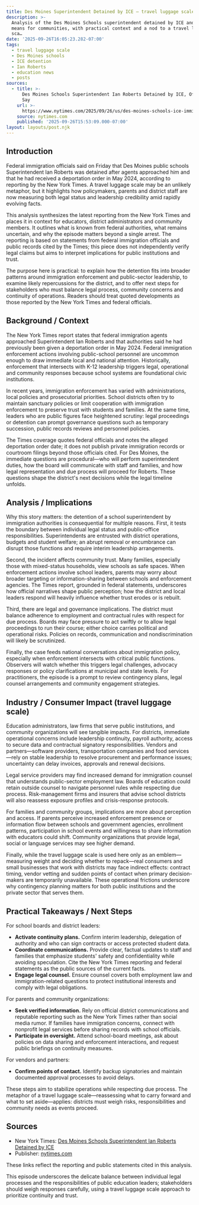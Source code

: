 ```yaml
---
title: Des Moines Superintendent Detained by ICE — travel luggage scale Angle
description: >-
  Analysis of the Des Moines Schools superintendent detained by ICE and what it
  means for communities, with practical context and a nod to a travel luggage
  sca…
date: '2025-09-26T16:05:23.282-07:00'
tags:
  - travel luggage scale
  - Des Moines schools
  - ICE detention
  - Ian Roberts
  - education news
  - posts
sources:
  - title: >-
      Des Moines Schools Superintendent Ian Roberts Detained by ICE, Officials
      Say
    url: >-
      https://www.nytimes.com/2025/09/26/us/des-moines-schools-ice-immigration.html
    source: nytimes.com
    published: '2025-09-26T15:53:09.000-07:00'
layout: layouts/post.njk
---
```


## Introduction

Federal immigration officials said on Friday that Des Moines public schools Superintendent Ian Roberts was detained after agents approached him and that he had received a deportation order in May 2024, according to reporting by the New York Times. A travel luggage scale may be an unlikely metaphor, but it highlights how policymakers, parents and district staff are now measuring both legal status and leadership credibility amid rapidly evolving facts.

This analysis synthesizes the latest reporting from the New York Times and places it in context for educators, district administrators and community members. It outlines what is known from federal authorities, what remains uncertain, and why the episode matters beyond a single arrest. The reporting is based on statements from federal immigration officials and public records cited by the Times; this piece does not independently verify legal claims but aims to interpret implications for public institutions and trust.

The purpose here is practical: to explain how the detention fits into broader patterns around immigration enforcement and public-sector leadership, to examine likely repercussions for the district, and to offer next steps for stakeholders who must balance legal process, community concerns and continuity of operations. Readers should treat quoted developments as those reported by the New York Times and federal officials.

## Background / Context

The New York Times report states that federal immigration agents approached Superintendent Ian Roberts and that authorities said he had previously been given a deportation order in May 2024. Federal immigration enforcement actions involving public-school personnel are uncommon enough to draw immediate local and national attention. Historically, enforcement that intersects with K-12 leadership triggers legal, operational and community responses because school systems are foundational civic institutions.

In recent years, immigration enforcement has varied with administrations, local policies and prosecutorial priorities. School districts often try to maintain sanctuary policies or limit cooperation with immigration enforcement to preserve trust with students and families. At the same time, leaders who are public figures face heightened scrutiny: legal proceedings or detention can prompt governance questions such as temporary succession, public records reviews and personnel policies.

The Times coverage quotes federal officials and notes the alleged deportation order date; it does not publish private immigration records or courtroom filings beyond those officials cited. For Des Moines, the immediate questions are procedural—who will perform superintendent duties, how the board will communicate with staff and families, and how legal representation and due process will proceed for Roberts. These questions shape the district's next decisions while the legal timeline unfolds.

## Analysis / Implications

Why this story matters: the detention of a school superintendent by immigration authorities is consequential for multiple reasons. First, it tests the boundary between individual legal status and public-office responsibilities. Superintendents are entrusted with district operations, budgets and student welfare; an abrupt removal or encumbrance can disrupt those functions and require interim leadership arrangements.

Second, the incident affects community trust. Many families, especially those with mixed-status households, view schools as safe spaces. When enforcement actions involve school leaders, parents may worry about broader targeting or information-sharing between schools and enforcement agencies. The Times report, grounded in federal statements, underscores how official narratives shape public perception; how the district and local leaders respond will heavily influence whether trust erodes or is rebuilt.

Third, there are legal and governance implications. The district must balance adherence to employment and contractual rules with respect for due process. Boards may face pressure to act swiftly or to allow legal proceedings to run their course; either choice carries political and operational risks. Policies on records, communication and nondiscrimination will likely be scrutinized.

Finally, the case feeds national conversations about immigration policy, especially when enforcement intersects with critical public functions. Observers will watch whether this triggers legal challenges, advocacy responses or policy clarifications at municipal and state levels. For practitioners, the episode is a prompt to review contingency plans, legal counsel arrangements and community engagement strategies.

## Industry / Consumer Impact (travel luggage scale)

Education administrators, law firms that serve public institutions, and community organizations will see tangible impacts. For districts, immediate operational concerns include leadership continuity, payroll authority, access to secure data and contractual signatory responsibilities. Vendors and partners—software providers, transportation companies and food services—rely on stable leadership to resolve procurement and performance issues; uncertainty can delay invoices, approvals and renewal decisions.

Legal service providers may find increased demand for immigration counsel that understands public-sector employment law. Boards of education could retain outside counsel to navigate personnel rules while respecting due process. Risk-management firms and insurers that advise school districts will also reassess exposure profiles and crisis-response protocols.

For families and community groups, implications are more about perception and access. If parents perceive increased enforcement presence or information flow between schools and government agencies, enrollment patterns, participation in school events and willingness to share information with educators could shift. Community organizations that provide legal, social or language services may see higher demand.

Finally, while the travel luggage scale is used here only as an emblem—measuring weight and deciding whether to repack—real consumers and small businesses that work with districts may face indirect effects: contract timing, vendor vetting and sudden points of contact when primary decision-makers are temporarily unavailable. These operational frictions underscore why contingency planning matters for both public institutions and the private sector that serves them.

## Practical Takeaways / Next Steps

For school boards and district leaders:

- **Activate continuity plans.** Confirm interim leadership, delegation of authority and who can sign contracts or access protected student data.
- **Coordinate communications.** Provide clear, factual updates to staff and families that emphasize students' safety and confidentiality while avoiding speculation. Cite the New York Times reporting and federal statements as the public sources of the current facts.
- **Engage legal counsel.** Ensure counsel covers both employment law and immigration-related questions to protect institutional interests and comply with legal obligations.

For parents and community organizations:

- **Seek verified information.** Rely on official district communications and reputable reporting such as the New York Times rather than social media rumor. If families have immigration concerns, connect with nonprofit legal services before sharing records with school officials.
- **Participate in oversight.** Attend school-board meetings, ask about policies on data sharing and enforcement interactions, and request public briefings on continuity measures.

For vendors and partners:

- **Confirm points of contact.** Identify backup signatories and maintain documented approval processes to avoid delays.

These steps aim to stabilize operations while respecting due process. The metaphor of a travel luggage scale—reassessing what to carry forward and what to set aside—applies: districts must weigh risks, responsibilities and community needs as events proceed.

## Sources

- New York Times: [Des Moines Schools Superintendent Ian Roberts Detained by ICE](https://www.nytimes.com/2025/09/26/us/des-moines-schools-ice-immigration.html)
- Publisher: [nytimes.com](https://www.nytimes.com)

These links reflect the reporting and public statements cited in this analysis.

This episode underscores the delicate balance between individual legal processes and the responsibilities of public education leaders; stakeholders should weigh responses carefully, using a travel luggage scale approach to prioritize continuity and trust.
